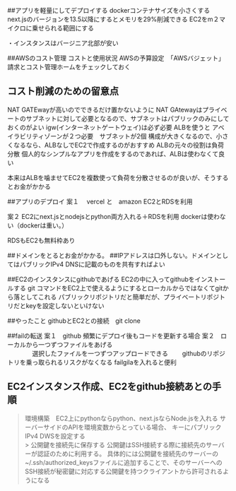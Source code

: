 ##アプリを軽量にしてデプロイする
dockerコンテナサイズを小さくする
next.jsのバージョンを13.5以降にするとメモリを29%削減できる
EC2をm２マイクロに乗せられる範囲にする

・インスタンスはバージニア北部が安い

##AWSのコスト管理
コストと使用状況
AWSの予算設定　「AWSバジェット」
請求とコスト管理ホームをチェックしておく

## コスト削減のための留意点
NAT GATEwayが高いのでできるだけ置かないように
NAT GAtewayはプライベートのサブネットに対して必要となるので、サブネットはパブリックのみにしておくのがよい
igw(インターネットゲートウェイ)は必ず必要
ALBを使うと アベイラビリティゾーンが２つ必要　サブネットが2個
構成が大きくなるので、小さくなるなら、ALBなしでEC2で作成するのがおすすめ
ALBの元々の役割は負荷分散
個人的なシンプルなアプリを作成をするのであれば、ALBは使わなくて良い

本来はALBを噛ませてEC2を複数使って負荷を分散させるのが良いが、そうするとお金がかかる

##アプリのデプロイ
案１　
vercel と　amazon EC2とRDSを利用

案２
EC2にnext.jsとnodejsとpython両方入れる＋RDSを利用
dockerは使わない（dockerは重い。）

RDSもEC2も無料枠あり

##ドメインをとるとお金がかかる。
##IPアドレスは口外しない。ドメインとしてはパブリックIPv4 DNSに記載のものを共有すればよい

##EC2のインスタンスにgithubであげる
EC2の中に入ってgithubをインストールする
git コマンドをEC2上で使えるようにするとローカルからではなくてgitから落としてこれる
パブリックリポジトリだと簡単だが、プライベートリポジトリだとkeyを設定しないといけない

##やったこと
githubとEC2との接続　git clone

##failの転送
案１　github 頻繁にデプロイ後もコードを更新する場合
案２　ローカルから一つずつファイルをあげる  
　　　　選択したファイルを一つずつアップロードできる
    　　githubのリポジトリを乗っ取られるリスクがなくなる
      failgilaを入れると便利

## EC2インスタンス作成、EC2をgithub接続あとの手順
> 環境構築　EC2上にpythonならpython、next.jsならNode.jsを入れる
> サーバーサイドのAPIを環境変数からとっている場合、
キーにパブリックIPv4 DWSを設定する　　　　　　　　　　　　　　　　　　　　　　　　　　　　　　　　　　　　　　　　　　　　　　　　　　　　　　　　　　　　　　　　>
> 公開鍵を接続先に保存する
公開鍵はSSH接続する際に接続先のサーバーが認証のために利用する。
具体的には公開鍵を接続先のサーバーの~/.ssh/authorized_keysファイルに追加することで、そのサーバーへのSSH接続が秘密鍵に対応する公開鍵を持つクライアントから許可されるようになる　　





